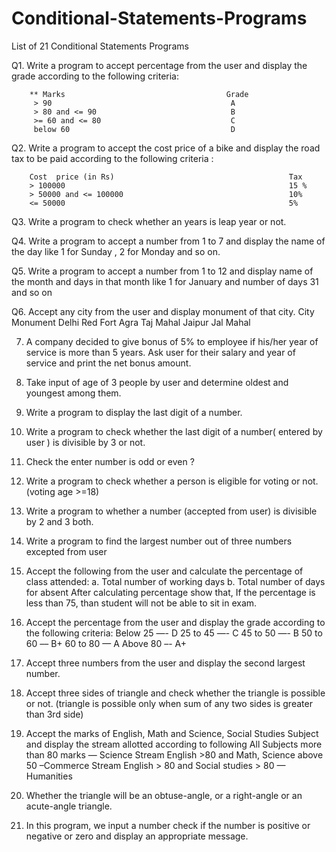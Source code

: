 # Conditional-Statements-Programs
List of 21 Conditional Statements Programs


Q1. Write a program to accept percentage from the user and display the grade according to the following criteria:

        ** Marks                                    Grade 
         > 90                                        A
         > 80 and <= 90                              B
         >= 60 and <= 80                             C
         below 60                                    D

Q2. Write a program to accept the cost price of a bike and display the road tax to be paid according to the following criteria :
    
        Cost  price (in Rs)                                       Tax
        > 100000                                                  15 %
        > 50000 and <= 100000                                     10%
        <= 50000                                                  5%

Q3. Write a program to check whether an years is leap year or not.

Q4. Write a program to accept a number from 1 to 7 and display the name of the day like 1 for Sunday , 2 for Monday and so on.

Q5. Write a program to accept a number from 1 to 12 and display name of the month and days in that month like 1 for January and number of days 31 and so on


Q6. Accept any city from the user and display monument of that city.
                  City                                 Monument
                  Delhi                               Red Fort
                  Agra                                Taj Mahal
                  Jaipur                              Jal Mahal

7) A company decided to give bonus of 5% to employee if his/her year of service is more than 5 years.
Ask user for their salary and year of service and print the net bonus amount.

8) Take input of age of 3 people by user and determine oldest and youngest among them.


9) Write a program to display the last digit of a number.

10) Write a program to check whether the last digit of a number( entered by user ) is 
divisible by 3 or not.

11) Check the enter number is odd or even ?

12) Write a program to check whether a person is eligible for voting or not.(voting age >=18)

13) Write a program to whether a number (accepted from user) is divisible by 2 and 3 both.

14) Write a program to find the largest number out of three numbers excepted from user

15)  Accept the following from the user and calculate the percentage of class attended:
      a.     Total number of working days
      b.     Total number of days for absent
          After calculating percentage show that, If the percentage is less than 75, than student will not be able to sit in exam.

16) Accept the percentage from the user and display the  grade according to the following criteria:
            Below 25 —- D
            25 to 45 —- C
            45 to 50 —- B
            50 to 60 –– B+
            60 to 80 — A
            Above 80 –- A+

17) Accept three numbers from the user and display the second largest number.

18) Accept three sides of triangle and check whether the triangle is possible or not.
(triangle is possible only when sum of any two sides is greater than 3rd side)

19) Accept the marks of English, Math and Science, Social Studies Subject and display the stream allotted according to following
       All Subjects more than 80 marks —       Science Stream
       English >80 and Math, Science above 50 –Commerce Stream
       English > 80 and Social studies > 80    —   Humanities

20) Whether the triangle will be an obtuse-angle, or a right-angle or an acute-angle triangle.

22) In this program, we input a number check if the number is positive or negative or zero and display an appropriate message.
